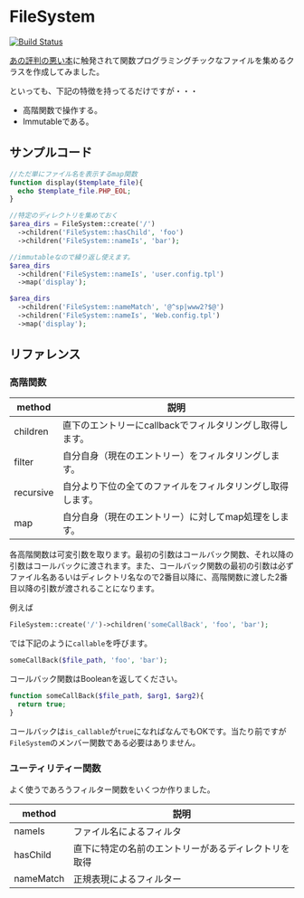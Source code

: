 # FileSystem

[![Build Status](https://travis-ci.org/SunriseDigital/FileSystem.svg?branch=master)](https://travis-ci.org/SunriseDigital/FileSystem)


[あの評判の悪い本](http://www.amazon.co.jp/%E9%96%A2%E6%95%B0%E5%9E%8B%E3%83%97%E3%83%AD%E3%82%B0%E3%83%A9%E3%83%9F%E3%83%B3%E3%82%B0%E3%81%AB%E7%9B%AE%E8%A6%9A%E3%82%81%E3%81%9F-IQ145%E3%81%AE%E5%A5%B3%E5%AD%90%E9%AB%98%E6%A0%A1%E7%94%9F%E3%81%AE%E5%85%88%E8%BC%A9%E3%81%8B%E3%82%89%E5%8F%97%E3%81%91%E3%81%9F%E7%89%B9%E8%A8%935%E6%97%A5%E9%96%93-%E5%B2%A1%E9%83%A8-%E5%81%A5/dp/4798043761)に触発されて関数プログラミングチックなファイルを集めるクラスを作成してみました。

といっても、下記の特徴を持ってるだけですが・・・

* 高階関数で操作する。
* Immutableである。

## サンプルコード

```php
//ただ単にファイル名を表示するmap関数
function display($template_file){
  echo $template_file.PHP_EOL;
}

//特定のディレクトリを集めておく
$area_dirs = FileSystem::create('/')
  ->children('FileSystem::hasChild', 'foo')
  ->children('FileSystem::nameIs', 'bar');

//immutableなので繰り返し使えます。
$area_dirs
  ->children('FileSystem::nameIs', 'user.config.tpl')
  ->map('display');

$area_dirs
  ->children('FileSystem::nameMatch', '@^sp|www2?$@')
  ->children('FileSystem::nameIs', 'Web.config.tpl')
  ->map('display');
```

## リファレンス

### 高階関数

| method | 説明 |
| ------ | ---- |
| children | 直下のエントリーにcallbackでフィルタリングし取得します。 |
| filter | 自分自身（現在のエントリー）をフィルタリングします。 |
| recursive | 自分より下位の全てのファイルをフィルタリングし取得します。 |
| map | 自分自身（現在のエントリー）に対してmap処理をします。 |



各高階関数は可変引数を取ります。最初の引数はコールバック関数、それ以降の引数はコールバックに渡されます。また、コールバック関数の最初の引数は必ずファイル名あるいはディレクトリ名なので2番目以降に、高階関数に渡した2番目以降の引数が渡されることになります。

例えば

```php
FileSystem::create('/')->children('someCallBack', 'foo', 'bar');
```

では下記のように`callable`を呼びます。

```php
someCallBack($file_path, 'foo', 'bar');
```

コールバック関数はBooleanを返してください。

```php
function someCallBack($file_path, $arg1, $arg2){
  return true;
}
```

コールバックは`is_callable`が`true`になればなんでもOKです。当たり前ですが`FileSystem`のメンバー関数である必要はありません。


### ユーティリティー関数

よく使うであろうフィルター関数をいくつか作りました。

| method | 説明 |
| ------ | ---- |
| nameIs | ファイル名によるフィルタ |
| hasChild | 直下に特定の名前のエントリーがあるディレクトリを取得 |
| nameMatch | 正規表現によるフィルター |



